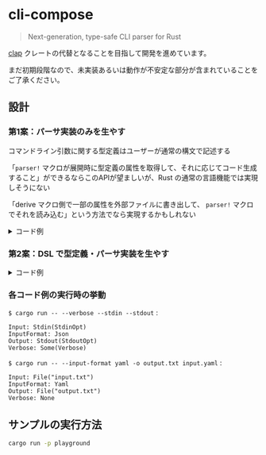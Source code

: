 # cli-compose

> Next-generation, type-safe CLI parser for Rust

[clap](https://crates.io/crates/clap) クレートの代替となることを目指して開発を進めています。

まだ初期段階なので、未実装あるいは動作が不安定な部分が含まれていることをご了承ください。

## 設計

### 第1案：パーサ実装のみを生やす

コマンドライン引数に関する型定義はユーザーが通常の構文で記述する

「``parser!`` マクロが展開時に型定義の属性を取得して、それに応じてコード生成すること」ができるならこのAPIが望ましいが、Rust の通常の言語機能では実現しそうにない

「derive マクロ側で一部の属性を外部ファイルに書き出して、 ``parser!`` マクロでそれを読み込む」という方法でなら実現するかもしれない

<details>
<summary>コード例</summary>

```rust
use cli_compose::{ArgOpt, FromKebabStr, Group, Opt, PosArg};

// ドキュメンテーションコメントはヘルプメッセージとして扱われます

/// ソースファイルのパス
#[derive(Debug, PosArg)]
struct Input(String);

/// ソースコードを標準入力から読み込む
#[derive(Debug, Opt)]
#[opt(long = "stdin")] // オプション名の上書き
struct StdinOpt;

#[derive(Debug, Group)]
enum InputGroup {
    File(Input),
    Stdin(StdinOpt),
}

/// ソースファイルの形式
#[derive(Debug, ArgOpt, FromKebabStr)]
#[arg_opt(use_default)]
enum InputFormat {
    Json,
    Yaml,
}

impl Default for InputFormat {
    fn default() -> Self {
        InputFormat::Json
    }
}

/// 出力するファイルのパス
#[derive(Debug, ArgOpt)]
#[arg_opt(short = 'o')] // 短縮名の指定
struct Output(String);

/// 標準出力に出力する
#[derive(Debug, Opt)]
#[opt(long = "stdout")]
struct StdoutOpt;

#[derive(Debug, Group)]
#[group(count = one, explicit = true)]
enum OutputGroup {
    File(Output),
    Stdout(StdoutOpt),
}

#[derive(Opt)]
struct Verbose;

cli_compose::parser!(
    Cli,

    group InputGroup: input

    group OutputGroup: output

    arg_opt InputFormat: input_format

    opt Verbose: verbose
);

pub fn main() {
    let cli = Cli::parse(std::env::args());

    println!("Input: {:?}", cli.input);
    println!("InputFormat: {:?}", cli.input_format);
    println!("Output: {:?}", cli.output);
    println!("Verbose: {:?}", cli.verbose);
}
```
</details>

### 第2案：DSL で型定義・パーサ実装を生やす

<details>
<summary>コード例</summary>

```rust
use cli_compose::FromKebabStr;

/// ソースファイルの形式
#[derive(Debug, FromKebabStr)]
enum InputFormat {
    Json,
    Yaml,
}

impl Default for InputFormat {
    fn default() -> Self {
        InputFormat::Json
    }
}

cli_compose::parser!(
    Cli,

    def Input = pos_arg String [ desc = "入力ファイルのパス" ];

    def StdinOpt = opt [ long = "stdin", desc = "標準入力から読み込む" ];

    -- input = group { Input, StdinOpt } [ explicit = true ];

    -- input_format =
        arg_opt
            InputFormat
            [ use_default = true, desc = "入力ファイルの形式" ];

    def Output = arg_opt String [ short = 'o', desc = "出力ファイルのパス" ];

    def StdoutOpt = opt [ long = "stdout", desc = "標準出力に出力する" ];

    -- output = group { Output, StdoutOpt } [ explicit = true ];

    -- verbose = opt [ desc = "詳細を標準エラーに出力する" ];
);

pub fn main() {
    let cli = Cli::parse(std::env::args());

    println!("Input: {:?}", cli.input);
    println!("InputFormat: {:?}", cli.input_format);
    println!("Output: {:?}", cli.output);
    println!("Verbose: {:?}", cli.verbose);
}
```
</details>

### 各コード例の実行時の挙動

`$ cargo run -- --verbose --stdin --stdout` :

```text
Input: Stdin(StdinOpt)
InputFormat: Json
Output: Stdout(StdoutOpt)
Verbose: Some(Verbose)
```

`$ cargo run -- --input-format yaml -o output.txt input.yaml` :

```text
Input: File("input.txt")
InputFormat: Yaml
Output: File("output.txt")
Verbose: None
```

## サンプルの実行方法

```bash
cargo run -p playground
```
